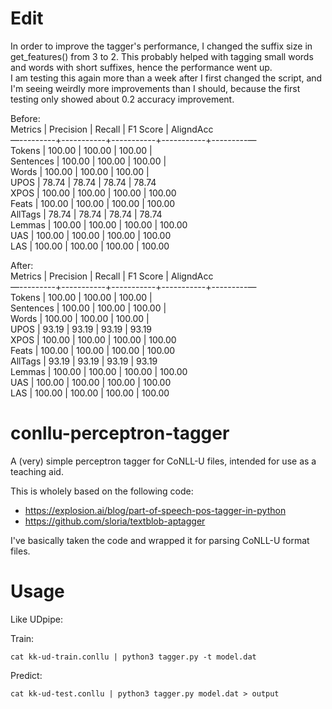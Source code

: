 # Edit  
In order to improve the tagger's performance, I changed the suffix size in get_features() from 3 to 2. This probably helped with tagging small words and words with short suffixes, hence the performance went up.  
I am testing this again more than a week after I first changed the script, and I'm seeing weirdly more improvements than I should, because the first testing only showed about 0.2 accuracy improvement.

Before:  
Metrics    | Precision |    Recall |  F1 Score | AligndAcc  
—---------+-----------+-----------+-----------+---------—  
Tokens     |    100.00 |    100.00 |    100.00 |  
Sentences  |    100.00 |    100.00 |    100.00 |  
Words      |    100.00 |    100.00 |    100.00 |  
UPOS       |     78.74 |     78.74 |     78.74 |     78.74  
XPOS       |    100.00 |    100.00 |    100.00 |    100.00  
Feats      |    100.00 |    100.00 |    100.00 |    100.00  
AllTags    |     78.74 |     78.74 |     78.74 |     78.74  
Lemmas     |    100.00 |    100.00 |    100.00 |    100.00  
UAS        |    100.00 |    100.00 |    100.00 |    100.00  
LAS        |    100.00 |    100.00 |    100.00 |    100.00  

After:  
Metrics    | Precision |    Recall |  F1 Score | AligndAcc  
—---------+-----------+-----------+-----------+---------—  
Tokens     |    100.00 |    100.00 |    100.00 |  
Sentences  |    100.00 |    100.00 |    100.00 |  
Words      |    100.00 |    100.00 |    100.00 |  
UPOS       |     93.19 |     93.19 |     93.19 |     93.19  
XPOS       |    100.00 |    100.00 |    100.00 |    100.00  
Feats      |    100.00 |    100.00 |    100.00 |    100.00  
AllTags    |     93.19 |     93.19 |     93.19 |     93.19  
Lemmas     |    100.00 |    100.00 |    100.00 |    100.00  
UAS        |    100.00 |    100.00 |    100.00 |    100.00  
LAS        |    100.00 |    100.00 |    100.00 |    100.00  

# conllu-perceptron-tagger

A (very) simple perceptron tagger for CoNLL-U files, intended for use as a teaching
aid.

This is wholely based on the following code:

* https://explosion.ai/blog/part-of-speech-pos-tagger-in-python
* https://github.com/sloria/textblob-aptagger

I've basically taken the code and wrapped it for parsing CoNLL-U format files. 

# Usage

Like UDpipe:

Train:

```
cat kk-ud-train.conllu | python3 tagger.py -t model.dat
```

Predict:

```
cat kk-ud-test.conllu | python3 tagger.py model.dat > output
```
